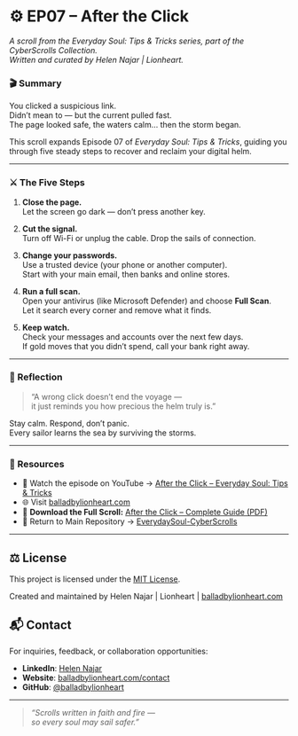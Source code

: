 # ⚙️ EP07 – After the Click  
_A scroll from the Everyday Soul: Tips & Tricks series, part of the CyberScrolls Collection._  
_Written and curated by Helen Najar | Lionheart._


### 🎬 Summary  
You clicked a suspicious link.  
Didn’t mean to — but the current pulled fast.  
The page looked safe, the waters calm… then the storm began.  

This scroll expands Episode 07 of *Everyday Soul: Tips & Tricks*, guiding you through five steady steps to recover and reclaim your digital helm.

---

### ⚔️ The Five Steps  

1. **Close the page.**  
   Let the screen go dark — don’t press another key.  

2. **Cut the signal.**  
   Turn off Wi-Fi or unplug the cable. Drop the sails of connection.  

3. **Change your passwords.**  
   Use a trusted device (your phone or another computer).  
   Start with your main email, then banks and online stores.  

4. **Run a full scan.**  
   Open your antivirus (like Microsoft Defender) and choose **Full Scan**.  
   Let it search every corner and remove what it finds.  

5. **Keep watch.**  
   Check your messages and accounts over the next few days.  
   If gold moves that you didn’t spend, call your bank right away.

---

### 🌅 Reflection  
> “A wrong click doesn’t end the voyage —  
> it just reminds you how precious the helm truly is.”  

Stay calm. Respond, don’t panic.  
Every sailor learns the sea by surviving the storms.

---

### 🧭 Resources  
- 🎥 Watch the episode on YouTube → [After the Click – Everyday Soul: Tips & Tricks](https://youtube.com/@BalladByLionheart)  
- 🌐 Visit [balladbylionheart.com](https://balladbylionheart.com)  
- 📜 **Download the Full Scroll:** [After the Click – Complete Guide (PDF)](./EverydaySoul-CyberScrolls_EP07_AfterTheClick.pdf)  
- 📂 Return to Main Repository → [EverydaySoul-CyberScrolls](../README.md)

---

## ⚖️ License

This project is licensed under the [MIT License](../LICENSE).

Created and maintained by Helen Najar | Lionheart | [balladbylionheart.com](https://www.balladbylionheart.com)


## 📬 Contact

For inquiries, feedback, or collaboration opportunities:
- **LinkedIn**: [Helen Najar](https://www.linkedin.com/in/helen-najar)  
- **Website**: [balladbylionheart.com/contact](https://www.balladbylionheart.com/contact)  
- **GitHub**: [@balladbylionheart](https://github.com/balladbylionheart)  

---
> *“Scrolls written in faith and fire —  
> so every soul may sail safer.”*